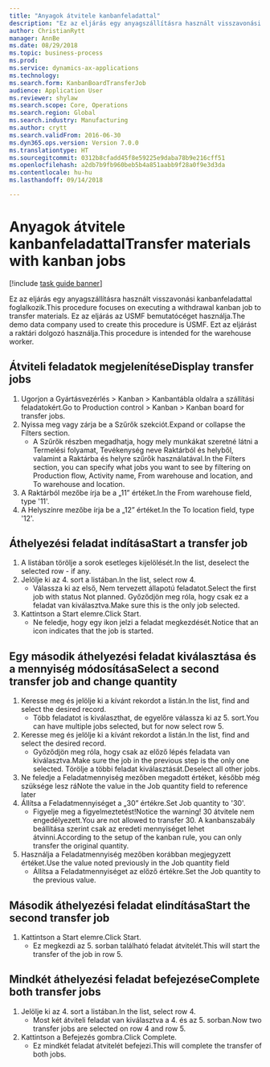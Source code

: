```yaml
--- 
title: "Anyagok átvitele kanbanfeladattal"
description: "Ez az eljárás egy anyagszállításra használt visszavonási kanbanfeladattal foglalkozik."
author: ChristianRytt
manager: AnnBe
ms.date: 08/29/2018
ms.topic: business-process
ms.prod: 
ms.service: dynamics-ax-applications
ms.technology: 
ms.search.form: KanbanBoardTransferJob
audience: Application User
ms.reviewer: shylaw
ms.search.scope: Core, Operations
ms.search.region: Global
ms.search.industry: Manufacturing
ms.author: crytt
ms.search.validFrom: 2016-06-30
ms.dyn365.ops.version: Version 7.0.0
ms.translationtype: HT
ms.sourcegitcommit: 0312b8cfadd45f8e59225e9daba78b9e216cff51
ms.openlocfilehash: a2db7b9fb960beb5b4a851aabb9f28a0f9e3d3da
ms.contentlocale: hu-hu
ms.lasthandoff: 09/14/2018

---
```

# <a name="transfer-materials-with-kanban-jobs"></a><span data-ttu-id="066a0-103">Anyagok átvitele kanbanfeladattal</span><span class="sxs-lookup"><span data-stu-id="066a0-103">Transfer materials with kanban jobs</span></span>

[!include [task guide banner](../../includes/task-guide-banner.md)]

<span data-ttu-id="066a0-104">Ez az eljárás egy anyagszállításra használt visszavonási kanbanfeladattal foglalkozik.</span><span class="sxs-lookup"><span data-stu-id="066a0-104">This procedure focuses on executing a withdrawal kanban job to transfer materials.</span></span> <span data-ttu-id="066a0-105">Ez az eljárás az USMF bemutatócéget használja.</span><span class="sxs-lookup"><span data-stu-id="066a0-105">The demo data company used to create this procedure is USMF.</span></span> <span data-ttu-id="066a0-106">Ezt az eljárást a raktári dolgozó használja.</span><span class="sxs-lookup"><span data-stu-id="066a0-106">This procedure is intended for the warehouse worker.</span></span>


## <a name="display-transfer-jobs"></a><span data-ttu-id="066a0-107">Átviteli feladatok megjelenítése</span><span class="sxs-lookup"><span data-stu-id="066a0-107">Display transfer jobs</span></span>
1. <span data-ttu-id="066a0-108">Ugorjon a Gyártásvezérlés > Kanban > Kanbantábla oldalra a szállítási feladatokért.</span><span class="sxs-lookup"><span data-stu-id="066a0-108">Go to Production control > Kanban > Kanban board for transfer jobs.</span></span>
2. <span data-ttu-id="066a0-109">Nyissa meg vagy zárja be a Szűrők szekciót.</span><span class="sxs-lookup"><span data-stu-id="066a0-109">Expand or collapse the Filters section.</span></span>
    * <span data-ttu-id="066a0-110">A Szűrők részben megadhatja, hogy mely munkákat szeretné látni a Termelési folyamat, Tevékenység neve Raktárból és helyből, valamint a Raktárba és helyre szűrők használatával.</span><span class="sxs-lookup"><span data-stu-id="066a0-110">In the Filters section, you can specify what jobs you want to see by filtering on Production flow, Activity name, From warehouse and location, and To warehouse and location.</span></span>  
3. <span data-ttu-id="066a0-111">A Raktárból mezőbe írja be a „11” értéket.</span><span class="sxs-lookup"><span data-stu-id="066a0-111">In the From warehouse field, type '11'.</span></span>
4. <span data-ttu-id="066a0-112">A Helyszínre mezőbe írja be a „12” értéket.</span><span class="sxs-lookup"><span data-stu-id="066a0-112">In the To location field, type '12'.</span></span>

## <a name="start-a-transfer-job"></a><span data-ttu-id="066a0-113">Áthelyezési feladat indítása</span><span class="sxs-lookup"><span data-stu-id="066a0-113">Start a transfer job</span></span>
1. <span data-ttu-id="066a0-114">A listában törölje a sorok esetleges kijelölését.</span><span class="sxs-lookup"><span data-stu-id="066a0-114">In the list, deselect the selected row - if any.</span></span>
2. <span data-ttu-id="066a0-115">Jelölje ki az 4. sort a listában.</span><span class="sxs-lookup"><span data-stu-id="066a0-115">In the list, select row 4.</span></span>
    * <span data-ttu-id="066a0-116">Válassza ki az első, Nem tervezett állapotú feladatot.</span><span class="sxs-lookup"><span data-stu-id="066a0-116">Select the first job with status Not planned.</span></span> <span data-ttu-id="066a0-117">Győződjön meg róla, hogy csak ez a feladat van kiválasztva.</span><span class="sxs-lookup"><span data-stu-id="066a0-117">Make sure this is the only job selected.</span></span>  
3. <span data-ttu-id="066a0-118">Kattintson a Start elemre.</span><span class="sxs-lookup"><span data-stu-id="066a0-118">Click Start.</span></span>
    * <span data-ttu-id="066a0-119">Ne feledje, hogy egy ikon jelzi a feladat megkezdését.</span><span class="sxs-lookup"><span data-stu-id="066a0-119">Notice that an icon indicates that the job is started.</span></span>  

## <a name="select-a-second-transfer-job-and-change-quantity"></a><span data-ttu-id="066a0-120">Egy második áthelyezési feladat kiválasztása és a mennyiség módosítása</span><span class="sxs-lookup"><span data-stu-id="066a0-120">Select a second transfer job and change quantity</span></span>
1. <span data-ttu-id="066a0-121">Keresse meg és jelölje ki a kívánt rekordot a listán.</span><span class="sxs-lookup"><span data-stu-id="066a0-121">In the list, find and select the desired record.</span></span>
    * <span data-ttu-id="066a0-122">Több feladatot is kiválaszthat, de egyelőre válassza ki az 5. sort.</span><span class="sxs-lookup"><span data-stu-id="066a0-122">You can have multiple jobs selected, but for now select row 5.</span></span>  
2. <span data-ttu-id="066a0-123">Keresse meg és jelölje ki a kívánt rekordot a listán.</span><span class="sxs-lookup"><span data-stu-id="066a0-123">In the list, find and select the desired record.</span></span>
    * <span data-ttu-id="066a0-124">Győződjön meg róla, hogy csak az előző lépés feladata van kiválasztva.</span><span class="sxs-lookup"><span data-stu-id="066a0-124">Make sure the job in the previous step is the only one selected.</span></span> <span data-ttu-id="066a0-125">Törölje a többi feladat kiválasztását.</span><span class="sxs-lookup"><span data-stu-id="066a0-125">Deselect all other jobs.</span></span>  
3. <span data-ttu-id="066a0-126">Ne feledje a Feladatmennyiség mezőben megadott értéket, később még szüksége lesz rá</span><span class="sxs-lookup"><span data-stu-id="066a0-126">Note the value in the Job quantity field to reference later</span></span>
4. <span data-ttu-id="066a0-127">Állítsa a Feladatmennyiséget a „30” értékre.</span><span class="sxs-lookup"><span data-stu-id="066a0-127">Set Job quantity to '30'.</span></span>
    * <span data-ttu-id="066a0-128">Figyelje meg a figyelmeztetést!</span><span class="sxs-lookup"><span data-stu-id="066a0-128">Notice the warning!</span></span> <span data-ttu-id="066a0-129">30 átvitele nem engedélyezett.</span><span class="sxs-lookup"><span data-stu-id="066a0-129">You are not allowed to transfer 30.</span></span> <span data-ttu-id="066a0-130">A kanbanszabály beállítása szerint csak az eredeti mennyiséget lehet átvinni.</span><span class="sxs-lookup"><span data-stu-id="066a0-130">According to the setup of the kanban rule, you can only transfer the original quantity.</span></span>  
5. <span data-ttu-id="066a0-131">Használja a Feladatmennyiség mezőben korábban megjegyzett értéket.</span><span class="sxs-lookup"><span data-stu-id="066a0-131">Use the value noted previously in the Job quantity field</span></span>
    * <span data-ttu-id="066a0-132">Állítsa a Feladatmennyiséget az előző értékre.</span><span class="sxs-lookup"><span data-stu-id="066a0-132">Set the Job quantity to the previous value.</span></span>  

## <a name="start-the-second-transfer-job"></a><span data-ttu-id="066a0-133">Második áthelyezési feladat elindítása</span><span class="sxs-lookup"><span data-stu-id="066a0-133">Start the second transfer job</span></span>
1. <span data-ttu-id="066a0-134">Kattintson a Start elemre.</span><span class="sxs-lookup"><span data-stu-id="066a0-134">Click Start.</span></span>
    * <span data-ttu-id="066a0-135">Ez megkezdi az 5. sorban található feladat átvitelét.</span><span class="sxs-lookup"><span data-stu-id="066a0-135">This will start the transfer of the job in row 5.</span></span>  

## <a name="complete-both-transfer-jobs"></a><span data-ttu-id="066a0-136">Mindkét áthelyezési feladat befejezése</span><span class="sxs-lookup"><span data-stu-id="066a0-136">Complete both transfer jobs</span></span>
1. <span data-ttu-id="066a0-137">Jelölje ki az 4. sort a listában.</span><span class="sxs-lookup"><span data-stu-id="066a0-137">In the list, select row 4.</span></span>
    * <span data-ttu-id="066a0-138">Most két átviteli feladat van kiválasztva a 4. és az 5. sorban.</span><span class="sxs-lookup"><span data-stu-id="066a0-138">Now two transfer jobs are selected on row 4 and row 5.</span></span>  
2. <span data-ttu-id="066a0-139">Kattintson a Befejezés gombra.</span><span class="sxs-lookup"><span data-stu-id="066a0-139">Click Complete.</span></span>
    * <span data-ttu-id="066a0-140">Ez mindkét feladat átvitelét befejezi.</span><span class="sxs-lookup"><span data-stu-id="066a0-140">This will complete the transfer of both jobs.</span></span>  


